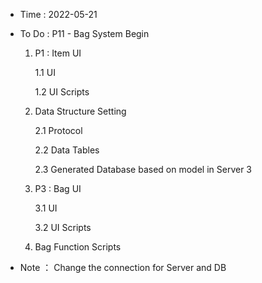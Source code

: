 - Time : 2022-05-21

- To Do : P11 - Bag System Begin
 
    1. P1 : Item UI

        1.1 UI

        1.2 UI Scripts

    2. Data Structure Setting 

        2.1 Protocol 
    
        2.2 Data Tables 

        2.3 Generated Database based on model in Server 3

    3. P3 : Bag UI

        3.1 UI

        3.2 UI Scripts

    4. Bag Function Scripts
        

- Note ： Change the connection for Server and DB